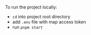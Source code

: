 To run the project locally:
- `cd` into project root directory
- add `.env` file with map access token
- run `pnpm start`